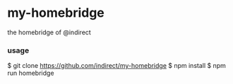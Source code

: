 # my-homebridge

the homebridge of @indirect

### usage

$ git clone https://github.com/indirect/my-homebridge
$ npm install
$ npm run homebridge
